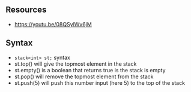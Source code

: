 ## Resources 
- https://youtu.be/08QSylWv6jM

## Syntax
- ```stack<int> st;``` syntax 
- st.top() will give the topmost element in the stack   
- st.empty() is a boolean that returns true is the stack is empty  
- st.pop() will remove the topmost element from the stack  
- st.push(5) will push this number input (here 5) to the top of the stack
